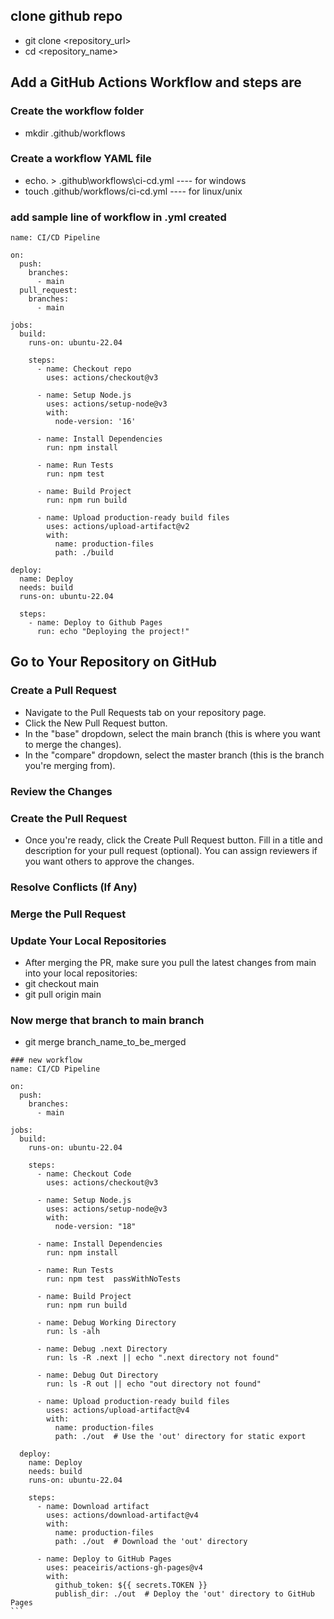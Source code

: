 ## clone github repo

- git clone <repository_url>
- cd <repository_name>

## Add a GitHub Actions Workflow and steps are

### Create the workflow folder

- mkdir .github/workflows

### Create a workflow YAML file

- echo. > .github\workflows\ci-cd.yml ---- for windows
- touch .github/workflows/ci-cd.yml ---- for linux/unix

### add sample line of workflow in .yml created

```tsx
name: CI/CD Pipeline

on:
  push:
    branches:
      - main
  pull_request:
    branches:
      - main

jobs:
  build:
    runs-on: ubuntu-22.04

    steps:
      - name: Checkout repo
        uses: actions/checkout@v3

      - name: Setup Node.js
        uses: actions/setup-node@v3
        with:
          node-version: '16'

      - name: Install Dependencies
        run: npm install

      - name: Run Tests
        run: npm test

      - name: Build Project
        run: npm run build

      - name: Upload production-ready build files
        uses: actions/upload-artifact@v2
        with:
          name: production-files
          path: ./build

deploy:
  name: Deploy
  needs: build
  runs-on: ubuntu-22.04

  steps:
    - name: Deploy to Github Pages
      run: echo "Deploying the project!"

```

## Go to Your Repository on GitHub

### Create a Pull Request

- Navigate to the Pull Requests tab on your repository page.
- Click the New Pull Request button.
- In the "base" dropdown, select the main branch (this is where you want to merge the changes).
- In the "compare" dropdown, select the master branch (this is the branch you're merging from).

### Review the Changes

### Create the Pull Request

- Once you're ready, click the Create Pull Request button.
  Fill in a title and description for your pull request (optional).
  You can assign reviewers if you want others to approve the changes.

### Resolve Conflicts (If Any)

### Merge the Pull Request

### Update Your Local Repositories

- After merging the PR, make sure you pull the latest changes from main into your local repositories:
- git checkout main
- git pull origin main

### Now merge that branch to main branch

- git merge branch_name_to_be_merged

````tsx
### new workflow
name: CI/CD Pipeline

on:
  push:
    branches:
      - main

jobs:
  build:
    runs-on: ubuntu-22.04

    steps:
      - name: Checkout Code
        uses: actions/checkout@v3

      - name: Setup Node.js
        uses: actions/setup-node@v3
        with:
          node-version: "18"

      - name: Install Dependencies
        run: npm install

      - name: Run Tests
        run: npm test  passWithNoTests

      - name: Build Project
        run: npm run build

      - name: Debug Working Directory
        run: ls -alh

      - name: Debug .next Directory
        run: ls -R .next || echo ".next directory not found"

      - name: Debug Out Directory
        run: ls -R out || echo "out directory not found"

      - name: Upload production-ready build files
        uses: actions/upload-artifact@v4
        with:
          name: production-files
          path: ./out  # Use the 'out' directory for static export

  deploy:
    name: Deploy
    needs: build
    runs-on: ubuntu-22.04

    steps:
      - name: Download artifact
        uses: actions/download-artifact@v4
        with:
          name: production-files
          path: ./out  # Download the 'out' directory

      - name: Deploy to GitHub Pages
        uses: peaceiris/actions-gh-pages@v4
        with:
          github_token: ${{ secrets.TOKEN }}
          publish_dir: ./out  # Deploy the 'out' directory to GitHub Pages
```

